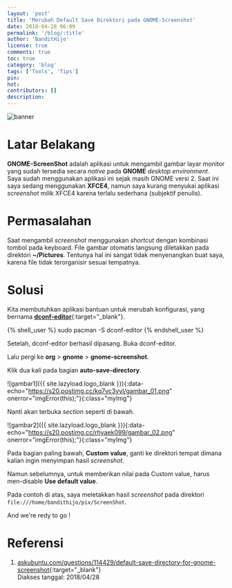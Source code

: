 ```yaml
---
layout: 'post'
title: 'Merubah Default Save Direktori pada GNOME-Screenshot'
date: 2018-04-28 06:09
permalink: '/blog/:title'
author: 'BanditHijo'
license: true
comments: true
toc: true
category: 'blog'
tags: ['Tools', 'Tips']
pin:
hot:
contributors: []
description:
---
```


<!-- BANNER OF THE POST -->
<img class="post-body-img" src="{{ site.lazyload.logo_blank_banner }}" data-echo="https://s20.postimg.cc/yjw814lz1/banner_post_08.png" onerror="imgError(this);" alt="banner">

# Latar Belakang

**GNOME-ScreenShot** adalah aplikasi untuk mengambil gambar layar monitor yang sudah tersedia secara *native* pada **GNOME** *desktop environment*. Saya sudah menggunakan aplikasi ini sejak masih GNOME versi 2. Saat ini saya sedang menggunakan **XFCE4**, namun saya kurang menyukai aplikasi *screenshot* milik XFCE4 karena terlalu sederhana (subjektif penulis).

# Permasalahan

Saat mengambil *screenshot* menggunakan *shortcut* dengan kombinasi tombol pada keyboard. File gambar otomatis langsung diletakkan pada direktori **~/Pictures**. Tentunya hal ini sangat tidak menyenangkan buat saya, karena file tidak terorganisir sesuai tempatnya.

# Solusi

Kita membutuhkan aplikasi bantuan untuk merubah konfigurasi, yang bernama [**dconf-editor**](https://www.archlinux.org/packages/extra/x86_64/dconf-editor/){:target="_blank"}.

{% shell_user %}
sudo pacman -S dconf-editor
{% endshell_user %}

Setelah, dconf-editor berhasil dipasang. Buka dconf-editor.

Lalu pergi ke **org** > **gnome** > **gnome-screenshot**.

Klik dua kali pada bagian **auto-save-directory**.

![gambar1]({{ site.lazyload.logo_blank }}){:data-echo="https://s20.postimg.cc/kq7vc3vyl/gambar_01.png" onerror="imgError(this);"}{:class="myImg"}

Nanti akan terbuka *section* seperti di bawah.

![gambar2]({{ site.lazyload.logo_blank }}){:data-echo="https://s20.postimg.cc/rhyaek099/gambar_02.png" onerror="imgError(this);"}{:class="myImg"}

Pada bagian paling bawah, **Custom value**, ganti ke direktori tempat dimana kalian ingin menyimpan hasil *screenshot*.

Namun sebelumnya, untuk memberikan nilai pada Custom value, harus men-disable **Use default value**.

Pada contoh di atas, saya meletakkan hasil *screenshot* pada direktori `file:///home/bandithijo/pix/ScreenShot`.

<span class="font-latin">And we're redy to go !</span>

# Referensi

1. [askubuntu.com/questions/114429/default-save-directory-for-gnome-screenshot](https://askubuntu.com/questions/114429/default-save-directory-for-gnome-screenshot){:target="_blank"}
<br>Diakses tanggal: 2018/04/28

